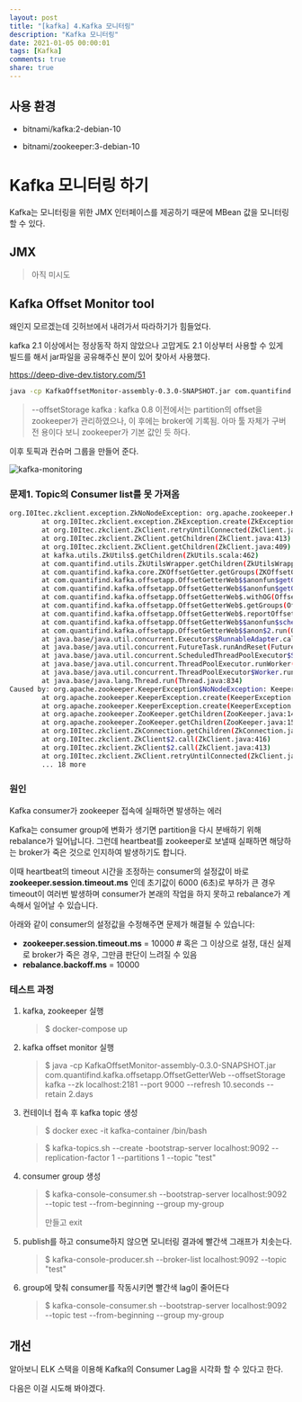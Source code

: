 ```yaml
---
layout: post
title: "[kafka] 4.Kafka 모니터링"
description: "Kafka 모니터링"
date: 2021-01-05 00:00:01
tags: [Kafka]
comments: true
share: true
---
```




## 사용 환경

- bitnami/kafka:2-debian-10

- bitnami/zookeeper:3-debian-10



# Kafka 모니터링 하기

Kafka는 모니터링을 위한 JMX 인터페이스를 제공하기 때문에 MBean 값을 모니터링 할 수 있다.



## JMX

> 아직 미시도



## Kafka Offset Monitor tool

왜인지 모르겠는데 깃허브에서 내려가서 따라하기가 힘들었다.

kafka 2.1 이상에서는 정상동작 하지 않았으나 고맙게도 2.1 이상부터 사용할 수 있게 빌드를 해서 jar파일을 공유해주신 분이 있어 찾아서 사용했다.

https://deep-dive-dev.tistory.com/51

```bash
java -cp KafkaOffsetMonitor-assembly-0.3.0-SNAPSHOT.jar com.quantifind.kafka.offsetapp.OffsetGetterWeb --offsetStorage kafka --zk localhost:2181 --port 9000 --refresh 10.seconds --retain 2.days
```

> --offsetStorage kafka : kafka 0.8 이전에서는 partition의 offset을 zookeeper가 관리하였으나, 이 후에는 broker에 기록됨. 아마 툴 자체가 구버전 용이다 보니 zookeeper가 기본 값인 듯 하다.



이후 토픽과 컨슈머 그룹을 만들어 준다.

![kafka-monitoring](https://zkdlu.github.io/images/kafka/kafka-monitoring.png)



### 문제1. Topic의 Consumer list를 못 가져옴

```bash
org.I0Itec.zkclient.exception.ZkNoNodeException: org.apache.zookeeper.KeeperException$NoNodeException: KeeperErrorCode = NoNode for /consumers
        at org.I0Itec.zkclient.exception.ZkException.create(ZkException.java:47)
        at org.I0Itec.zkclient.ZkClient.retryUntilConnected(ZkClient.java:685)
        at org.I0Itec.zkclient.ZkClient.getChildren(ZkClient.java:413)
        at org.I0Itec.zkclient.ZkClient.getChildren(ZkClient.java:409)
        at kafka.utils.ZkUtils$.getChildren(ZkUtils.scala:462)
        at com.quantifind.utils.ZkUtilsWrapper.getChildren(ZkUtilsWrapper.scala:62)
        at com.quantifind.kafka.core.ZKOffsetGetter.getGroups(ZKOffsetGetter.scala:62)
        at com.quantifind.kafka.offsetapp.OffsetGetterWeb$$anonfun$getGroups$1.apply(OffsetGetterWeb.scala:100)
        at com.quantifind.kafka.offsetapp.OffsetGetterWeb$$anonfun$getGroups$1.apply(OffsetGetterWeb.scala:100)
        at com.quantifind.kafka.offsetapp.OffsetGetterWeb$.withOG(OffsetGetterWeb.scala:89)
        at com.quantifind.kafka.offsetapp.OffsetGetterWeb$.getGroups(OffsetGetterWeb.scala:99)
        at com.quantifind.kafka.offsetapp.OffsetGetterWeb$.reportOffsets(OffsetGetterWeb.scala:69)
        at com.quantifind.kafka.offsetapp.OffsetGetterWeb$$anonfun$schedule$1.apply$mcV$sp(OffsetGetterWeb.scala:80)
        at com.quantifind.kafka.offsetapp.OffsetGetterWeb$$anon$2.run(OffsetGetterWeb.scala:49)
        at java.base/java.util.concurrent.Executors$RunnableAdapter.call(Executors.java:515)
        at java.base/java.util.concurrent.FutureTask.runAndReset(FutureTask.java:305)
        at java.base/java.util.concurrent.ScheduledThreadPoolExecutor$ScheduledFutureTask.run(ScheduledThreadPoolExecutor.java:305)
        at java.base/java.util.concurrent.ThreadPoolExecutor.runWorker(ThreadPoolExecutor.java:1128)
        at java.base/java.util.concurrent.ThreadPoolExecutor$Worker.run(ThreadPoolExecutor.java:628)
        at java.base/java.lang.Thread.run(Thread.java:834)
Caused by: org.apache.zookeeper.KeeperException$NoNodeException: KeeperErrorCode = NoNode for /consumers
        at org.apache.zookeeper.KeeperException.create(KeeperException.java:111)
        at org.apache.zookeeper.KeeperException.create(KeeperException.java:51)
        at org.apache.zookeeper.ZooKeeper.getChildren(ZooKeeper.java:1472)
        at org.apache.zookeeper.ZooKeeper.getChildren(ZooKeeper.java:1500)
        at org.I0Itec.zkclient.ZkConnection.getChildren(ZkConnection.java:99)
        at org.I0Itec.zkclient.ZkClient$2.call(ZkClient.java:416)
        at org.I0Itec.zkclient.ZkClient$2.call(ZkClient.java:413)
        at org.I0Itec.zkclient.ZkClient.retryUntilConnected(ZkClient.java:675)
        ... 18 more
```

### 원인

Kafka consumer가 zookeeper 접속에 실패하면 발생하는 에러

Kafka는 consumer group에 변화가 생기면 partition을 다시 분배하기 위해 rebalance가 일어납니다.  그런데 heartbeat를 zookeeper로 보낼때 실패하면 해당하는 broker가 죽은 것으로 인지하여 발생하기도 합니다.

이때 heartbeat의 timeout 시간을 조정하는 consumer의 설정값이 바로 **zookeeper.session.timeout.ms** 인데 초기값이 6000 (6초)로 부하가 큰 경우 timeout이 여러번 발생하며 consumer가 본래의 작업을 하지 못하고 rebalance가 계속해서 일어날 수 있습니다.

아래와 같이 consumer의 설정값을 수정해주면 문제가 해결될 수 있습니다:

- **zookeeper.session.timeout.ms** = 10000 # 혹은 그 이상으로 설정, 대신 실제로 broker가 죽은 경우, 그만큼 판단이 느려질 수 있음
- **rebalance.backoff.ms** = 10000



### 테스트 과정

1. kafka, zookeeper 실행

   > $ docker-compose up

2. kafka offset monitor 실행

   > $ java -cp KafkaOffsetMonitor-assembly-0.3.0-SNAPSHOT.jar com.quantifind.kafka.offsetapp.OffsetGetterWeb --offsetStorage kafka --zk localhost:2181 --port 9000 --refresh 10.seconds --retain 2.days

3. 컨테이너 접속 후 kafka topic 생성

   > $ docker exec -it kafka-container /bin/bash

   > $ kafka-topics.sh --create -bootstrap-server localhost:9092 --replication-factor 1 --partitions 1 --topic "test"

4. consumer group 생성

   > $ kafka-console-consumer.sh --bootstrap-server localhost:9092 --topic test --from-beginning --group my-group
   >
   > 만들고 exit

5. publish를 하고 consume하지 않으면 모니터링 결과에 빨간색 그래프가 치솟는다.

   > $ kafka-console-producer.sh --broker-list localhost:9092 --topic "test"

6. group에 맞춰 consumer를 작동시키면 빨간색 lag이 줄어든다

   > $ kafka-console-consumer.sh --bootstrap-server localhost:9092 --topic test --from-beginning --group my-group





## 개선

알아보니 ELK 스택을 이용해 Kafka의 Consumer Lag을 시각화 할 수 있다고 한다.

다음은 이걸 시도해 봐야겠다.